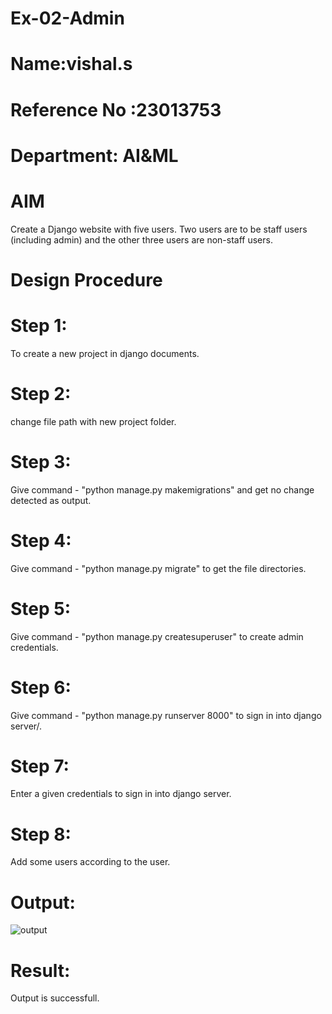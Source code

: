 # Ex-02-Admin
# Name:vishal.s

# Reference No :23013753

# Department: AI&ML


# AIM
Create a Django website with five users. Two users are to be staff users (including admin) and the other three users are non-staff users.


# Design Procedure
# Step 1:
To create a new project in django documents.
# Step 2:
change file path with new project folder.
# Step 3:
Give command - "python manage.py makemigrations" and get no change detected as
output.
# Step 4:
Give command - "python manage.py migrate" to get the file directories.
# Step 5:
Give command - "python manage.py createsuperuser" to create admin credentials.
# Step 6:
Give command - "python manage.py runserver 8000" to sign in into django server/.
# Step 7:
Enter a given credentials to sign in into django server.
# Step 8:
Add some users according to the user.

# Output:
![output](https://github.com/23013753/ODD2023-WT-Ex-02-Admin/assets/145634121/d9a4e0c0-335f-45c9-8d4b-018dae80e161)


# Result:
Output is successfull.

